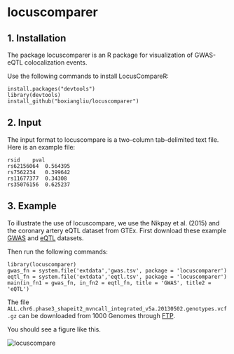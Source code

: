 # locuscomparer

## 1. Installation
The package locuscomparer is an R package for visualization of GWAS-eQTL colocalization events. 


Use the following commands to install LocusCompareR:

```
install.packages("devtools")
library(devtools)
install_github("boxiangliu/locuscomparer")
```

## 2. Input 
The input format to locuscompare is a two-column tab-delimited text file. Here is an example file:

```
rsid	pval
rs62156064	0.564395
rs7562234	0.399642
rs11677377	0.34308
rs35076156	0.625237
```

## 3. Example

To illustrate the use of locuscompare, we use the Nikpay et al. (2015) and the coronary artery eQTL dataset from GTEx. First download these example [GWAS](https://raw.githubusercontent.com/boxiangliu/locuscomparer/master/data/PHACTR1_gwas.tsv) and [eQTL](https://raw.githubusercontent.com/boxiangliu/locuscomparer/master/data/Coronary_Artery_PHACTR1_eqtl.tsv) datasets. 

Then run the following commands: 
```
library(locuscomparer)
gwas_fn = system.file('extdata','gwas.tsv', package = 'locuscomparer')
eqtl_fn = system.file('extdata','eqtl.tsv', package = 'locuscomparer')
main(in_fn1 = gwas_fn, in_fn2 = eqtl_fn, title = 'GWAS', title2 = 'eQTL')
```

The file `ALL.chr6.phase3_shapeit2_mvncall_integrated_v5a.20130502.genotypes.vcf.gz` can be downloaded from 1000 Genomes through [FTP](ftp://ftp.1000genomes.ebi.ac.uk/vol1/ftp/release/20130502/). 

You should see a figure like this. 

![locuscompare](https://raw.githubusercontent.com/boxiangliu/locuscomparer/master/fig/locuscompare.png)
